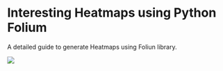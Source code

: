 # Interesting Heatmaps using Python Folium
A detailed guide to generate Heatmaps using Foliun library.

![](https://upload.wikimedia.org/wikipedia/commons/e/e7/World_heat_map.png)
